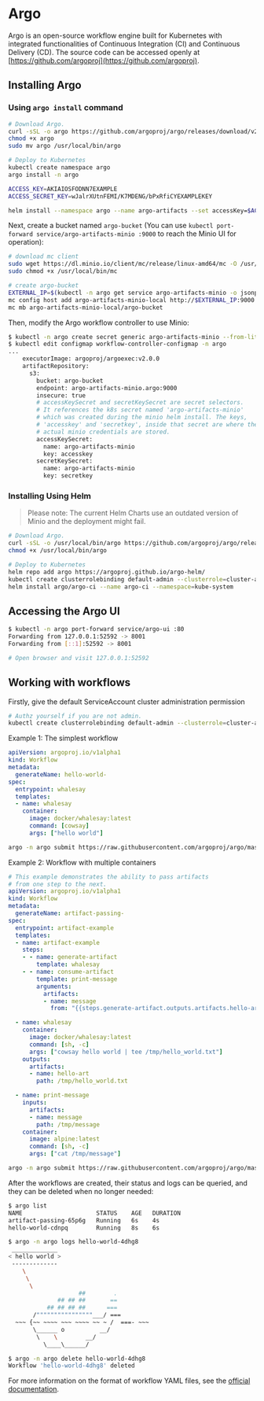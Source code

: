# Argo

Argo is an open-source workflow engine built for Kubernetes with integrated functionalities of Continuous Integration (CI) and Continuous Delivery (CD). The source code can be accessed openly at [https://github.com/argoproj](https://github.com/argoproj).

## Installing Argo

### Using `argo install` command

```bash
# Download Argo.
curl -sSL -o argo https://github.com/argoproj/argo/releases/download/v2.1.0/argo-linux-amd64
chmod +x argo
sudo mv argo /usr/local/bin/argo

# Deploy to Kubernetes
kubectl create namespace argo
argo install -n argo
```

```bash
ACCESS_KEY=AKIAIOSFODNN7EXAMPLE
ACCESS_SECRET_KEY=wJalrXUtnFEMI/K7MDENG/bPxRfiCYEXAMPLEKEY

helm install --namespace argo --name argo-artifacts --set accessKey=$ACCESS_KEY,secretKey=$ACCESS_SECRET_KEY,service.type=LoadBalancer stable/minio
```

Next, create a bucket named `argo-bucket` (You can use `kubectl port-forward service/argo-artifacts-minio :9000` to reach the Minio UI for operation):

```bash
# download mc client
sudo wget https://dl.minio.io/client/mc/release/linux-amd64/mc -O /usr/local/bin/mc
sudo chmod +x /usr/local/bin/mc

# create argo-bucket
EXTERNAL_IP=$(kubectl -n argo get service argo-artifacts-minio -o jsonpath='{.status.loadBalancer.ingress[0].ip}')
mc config host add argo-artifacts-minio-local http://$EXTERNAL_IP:9000 $ACCESS_KEY $ACCESS_SECRET_KEY --api=s3v4
mc mb argo-artifacts-minio-local/argo-bucket
```

Then, modify the Argo workflow controller to use Minio:

```bash
$ kubectl -n argo create secret generic argo-artifacts-minio --from-literal=accesskey=$ACCESS_KEY --from-literal=secretkey=$ACCESS_SECRET_KEY
$ kubectl edit configmap workflow-controller-configmap -n argo
...
    executorImage: argoproj/argoexec:v2.0.0
    artifactRepository:
      s3:
        bucket: argo-bucket
        endpoint: argo-artifacts-minio.argo:9000
        insecure: true
        # accessKeySecret and secretKeySecret are secret selectors.
        # It references the k8s secret named 'argo-artifacts-minio'
        # which was created during the minio helm install. The keys,
        # 'accesskey' and 'secretkey', inside that secret are where the
        # actual minio credentials are stored.
        accessKeySecret:
          name: argo-artifacts-minio
          key: accesskey
        secretKeySecret:
          name: argo-artifacts-minio
          key: secretkey
```

### Installing Using Helm

> Please note: The current Helm Charts use an outdated version of Minio and the deployment might fail.

```bash
# Download Argo.
curl -sSL -o /usr/local/bin/argo https://github.com/argoproj/argo/releases/download/v2.0.0/argo-linux-amd64
chmod +x /usr/local/bin/argo

# Deploy to Kubernetes
helm repo add argo https://argoproj.github.io/argo-helm/
kubectl create clusterrolebinding default-admin --clusterrole=cluster-admin --serviceaccount=kube-system:default
helm install argo/argo-ci --name argo-ci --namespace=kube-system
```

## Accessing the Argo UI

```bash
$ kubectl -n argo port-forward service/argo-ui :80
Forwarding from 127.0.0.1:52592 -> 8001
Forwarding from [::1]:52592 -> 8001

# Open browser and visit 127.0.0.1:52592
```

## Working with workflows

Firstly, give the default ServiceAccount cluster administration permission

```bash
# Authz yourself if you are not admin.
kubectl create clusterrolebinding default-admin --clusterrole=cluster-admin --serviceaccount=argo:default
```

Example 1: The simplest workflow

```yaml
apiVersion: argoproj.io/v1alpha1
kind: Workflow
metadata:
  generateName: hello-world-
spec:
  entrypoint: whalesay
  templates:
  - name: whalesay
    container:
      image: docker/whalesay:latest
      command: [cowsay]
      args: ["hello world"]
```

```bash
argo -n argo submit https://raw.githubusercontent.com/argoproj/argo/master/examples/hello-world.yaml
```

Example 2: Workflow with multiple containers

```yaml
# This example demonstrates the ability to pass artifacts
# from one step to the next.
apiVersion: argoproj.io/v1alpha1
kind: Workflow
metadata:
  generateName: artifact-passing-
spec:
  entrypoint: artifact-example
  templates:
  - name: artifact-example
    steps:
    - - name: generate-artifact
        template: whalesay
    - - name: consume-artifact
        template: print-message
        arguments:
          artifacts:
          - name: message
            from: "{{steps.generate-artifact.outputs.artifacts.hello-art}}"

  - name: whalesay
    container:
      image: docker/whalesay:latest
      command: [sh, -c]
      args: ["cowsay hello world | tee /tmp/hello_world.txt"]
    outputs:
      artifacts:
      - name: hello-art
        path: /tmp/hello_world.txt

  - name: print-message
    inputs:
      artifacts:
      - name: message
        path: /tmp/message
    container:
      image: alpine:latest
      command: [sh, -c]
      args: ["cat /tmp/message"]
```

```bash
argo -n argo submit https://raw.githubusercontent.com/argoproj/argo/master/examples/artifact-passing.yaml
```

After the workflows are created, their status and logs can be queried, and they can be deleted when no longer needed:

```bash
$ argo list
NAME                     STATUS    AGE   DURATION
artifact-passing-65p6g   Running   6s    4s
hello-world-cdnpq        Running   8s    6s

$ argo -n argo logs hello-world-4dhg8
 _____________
< hello world >
 -------------
    \
     \
      \
                    ##        .
              ## ## ##       ==
           ## ## ## ##      ===
       /""""""""""""""""___/ ===
  ~~~ {~~ ~~~~ ~~~ ~~~~ ~~ ~ /  ===- ~~~
       \______ o          __/
        \    \        __/
          \____\______/

$ argo -n argo delete hello-world-4dhg8
Workflow 'hello-world-4dhg8' deleted
```

For more information on the format of workflow YAML files, see the [official documentation](https://argoproj.github.io/argo-workflows/).